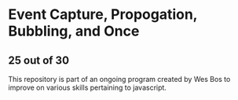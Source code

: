 # Event Capture, Propogation, Bubbling, and Once
## 25 out of 30
This repository is part of an ongoing program created by Wes Bos to improve on various skills pertaining to javascript.
